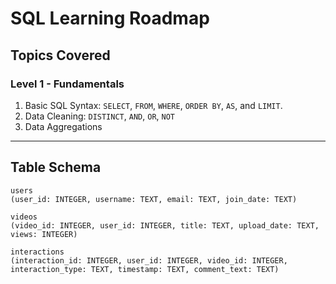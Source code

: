 # SQL Learning Roadmap

## Topics Covered
### Level 1 - Fundamentals
1. Basic SQL Syntax: `SELECT`, `FROM`, `WHERE`, `ORDER BY`, `AS`, and `LIMIT`.
2. Data Cleaning: `DISTINCT`, `AND`, `OR`, `NOT`
3. Data Aggregations
---

## Table Schema
```
users
(user_id: INTEGER, username: TEXT, email: TEXT, join_date: TEXT)

videos
(video_id: INTEGER, user_id: INTEGER, title: TEXT, upload_date: TEXT, views: INTEGER)

interactions
(interaction_id: INTEGER, user_id: INTEGER, video_id: INTEGER, interaction_type: TEXT, timestamp: TEXT, comment_text: TEXT)
```